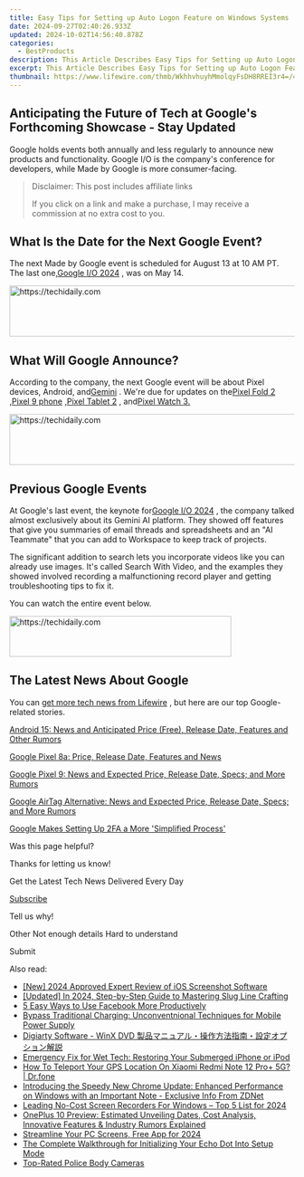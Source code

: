 ```yaml
---
title: Easy Tips for Setting up Auto Logon Feature on Windows Systems
date: 2024-09-27T02:40:26.933Z
updated: 2024-10-02T14:56:40.878Z
categories:
  - BestProducts
description: This Article Describes Easy Tips for Setting up Auto Logon Feature on Windows Systems
excerpt: This Article Describes Easy Tips for Setting up Auto Logon Feature on Windows Systems
thumbnail: https://www.lifewire.com/thmb/WkhhvhuyhMmolqyFsDH8RREI3r4=/400x300/filters:no_upscale():max_bytes(150000):strip_icc():format(webp)/flyd-63Sg6s3EocE-unsplash-a9b8b6e47d5a40d7b05d4cbd3439d582.jpg
---
```


## Anticipating the Future of Tech at Google's Forthcoming Showcase - Stay Updated
 Google holds events both annually and less regularly to announce new products and functionality. Google I/O is the company's conference for developers, while Made by Google is more consumer-facing.

>  Disclaimer: This post includes affiliate links
>
>  If you click on a link and make a purchase, I may receive a commission at no extra cost to you.
>

## What Is the Date for the Next Google Event?

 The next Made by Google event is scheduled for August 13 at 10 AM PT. The last one,[Google I/O 2024](https://www.lifewire.com/google-io-5097160) , was on May 14.

<!-- affiliate ads begin -->
<a href="https://wigfever.sjv.io/c/5597632/2014859/22899" target="_top" id="2014859">
  <img src="//a.impactradius-go.com/display-ad/22899-2014859" border="0" alt="https://techidaily.com" width="728" height="90"/>
</a>
<img height="0" width="0" src="https://wigfever.sjv.io/i/5597632/2014859/22899" style="position:absolute;visibility:hidden;" border="0" />
<!-- affiliate ads end -->

## What Will Google Announce?

 According to the company, the next Google event will be about Pixel devices, Android, and[Gemini](https://www.lifewire.com/what-is-google-bard-7151624) . We're due for updates on the[Pixel Fold 2](https://www.lifewire.com/google-pixel-fold-2-8625299) ,[Pixel 9 phone](https://www.lifewire.com/google-pixel-9-8630767) ,[Pixel Tablet 2](https://www.lifewire.com/google-pixel-tablet-2-8600572) , and[Pixel Watch 3.](https://www.lifewire.com/google-pixel-watch-3-8431024)

<!-- affiliate ads begin -->
<a href="https://aidotcom.pxf.io/c/5597632/2134502/19576" target="_top" id="2134502">
  <img src="//a.impactradius-go.com/display-ad/19576-2134502" border="0" alt="https://techidaily.com" width="672" height="90"/>
</a>
<img height="0" width="0" src="https://aidotcom.pxf.io/i/5597632/2134502/19576" style="position:absolute;visibility:hidden;" border="0" />
<!-- affiliate ads end -->

## Previous Google Events

 At Google's last event, the keynote for[Google I/O 2024](https://www.lifewire.com/google-io-5097160) , the company talked almost exclusively about its Gemini AI platform. They showed off features that give you summaries of email threads and spreadsheets and an "AI Teammate" that you can add to Workspace to keep track of projects.

 The significant addition to search lets you incorporate videos like you can already use images. It's called Search With Video, and the examples they showed involved recording a malfunctioning record player and getting troubleshooting tips to fix it.

 You can watch the entire event below.

<!-- affiliate ads begin -->
<a href="https://aligracehair.sjv.io/c/5597632/2135359/19272" target="_top" id="2135359">
  <img src="//a.impactradius-go.com/display-ad/19272-2135359" border="0" alt="https://techidaily.com" width="392" height="72"/>
</a>
<img height="0" width="0" src="https://aligracehair.sjv.io/i/5597632/2135359/19272" style="position:absolute;visibility:hidden;" border="0" />
<!-- affiliate ads end -->

## The Latest News About Google

 You can [get more tech news from Lifewire](https://www.lifewire.com/news-4795879) , but here are our top Google-related stories.

[Android 15: News and Anticipated Price (Free), Release Date, Features and Other Rumors](https://www.lifewire.com/android-15-7547471)

[Google Pixel 8a: Price, Release Date, Features and News](https://www.lifewire.com/google-pixel-8a-8613233)

[Google Pixel 9: News and Expected Price, Release Date, Specs; and More Rumors](https://www.lifewire.com/google-pixel-9-8630767)

[Google AirTag Alternative: News and Expected Price, Release Date, Specs; and More Rumors](https://www.lifewire.com/google-airtag-news-and-rumors-7371492)

[Google Makes Setting Up 2FA a More 'Simplified Process'](https://www.lifewire.com/google-simplified-setting-up-2fa-8644128)

Was this page helpful?

Thanks for letting us know!

 Get the Latest Tech News Delivered Every Day

[Subscribe](https://www.lifewire.com/#)

Tell us why!

 Other  Not enough details  Hard to understand

 Submit

<ins class="adsbygoogle"
     style="display:block"
     data-ad-format="autorelaxed"
     data-ad-client="ca-pub-7571918770474297"
     data-ad-slot="1223367746"></ins>

<ins class="adsbygoogle"
     style="display:block"
     data-ad-client="ca-pub-7571918770474297"
     data-ad-slot="8358498916"
     data-ad-format="auto"
     data-full-width-responsive="true"></ins>

<span class="atpl-alsoreadstyle">Also read:</span>
<div><ul>
<li><a href="https://video-capture.techidaily.com/new-2024-approved-expert-review-of-ios-screenshot-software/"><u>[New] 2024 Approved Expert Review of iOS Screenshot Software</u></a></li>
<li><a href="https://fox-helps.techidaily.com/updated-in-2024-step-by-step-guide-to-mastering-slug-line-crafting/"><u>[Updated] In 2024, Step-by-Step Guide to Mastering Slug Line Crafting</u></a></li>
<li><a href="https://technical-tips.techidaily.com/5-easy-ways-to-use-facebook-more-productively/"><u>5 Easy Ways to Use Facebook More Productively</u></a></li>
<li><a href="https://technical-tips.techidaily.com/bypass-traditional-charging-unconventnional-techniques-for-mobile-power-supply/"><u>Bypass Traditional Charging: Unconventnional Techniques for Mobile Power Supply</u></a></li>
<li><a href="https://discover-dash.techidaily.com/1725288844867-digiarty-software-winx-dvd/"><u>Digiarty Software - WinX DVD 製品マニュアル・操作方法指南・設定オプション解説</u></a></li>
<li><a href="https://technical-tips.techidaily.com/emergency-fix-for-wet-tech-restoring-your-submerged-iphone-or-ipod/"><u>Emergency Fix for Wet Tech: Restoring Your Submerged iPhone or iPod</u></a></li>
<li><a href="https://change-location.techidaily.com/how-to-teleport-your-gps-location-on-xiaomi-redmi-note-12-proplus-5g-drfone-by-drfone-virtual-android/"><u>How To Teleport Your GPS Location On Xiaomi Redmi Note 12 Pro+ 5G? | Dr.fone</u></a></li>
<li><a href="https://win-luxury.techidaily.com/introducing-the-speedy-new-chrome-update-enhanced-performance-on-windows-with-an-important-note-exclusive-info-from-zdnet/"><u>Introducing the Speedy New Chrome Update: Enhanced Performance on Windows with an Important Note - Exclusive Info From ZDNet</u></a></li>
<li><a href="https://extra-skills.techidaily.com/leading-no-cost-screen-recorders-for-windows-top-5-list-for-2024/"><u>Leading No-Cost Screen Recorders For Windows – Top 5 List for 2024</u></a></li>
<li><a href="https://technical-tips.techidaily.com/oneplus-10-preview-estimated-unveiling-dates-cost-analysis-innovative-features-and-industry-rumors-explained/"><u>OnePlus 10 Preview: Estimated Unveiling Dates, Cost Analysis, Innovative Features & Industry Rumors Explained</u></a></li>
<li><a href="https://digital-screen-recording.techidaily.com/streamline-your-pc-screens-free-app-for-2024/"><u>Streamline Your PC Screens, Free App for 2024</u></a></li>
<li><a href="https://technical-tips.techidaily.com/the-complete-walkthrough-for-initializing-your-echo-dot-into-setup-mode/"><u>The Complete Walkthrough for Initializing Your Echo Dot Into Setup Mode</u></a></li>
<li><a href="https://buynow-reviews.techidaily.com/top-rated-police-body-cameras/"><u>Top-Rated Police Body Cameras</u></a></li>
</ul></div>

